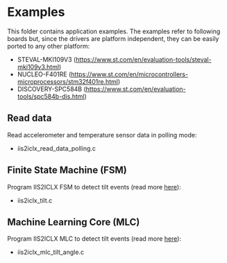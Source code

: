 # Examples

This folder contains application examples. The examples refer to following boards but, since the drivers are platform independent, they can be easily ported to any other platform:

- STEVAL-MKI109V3 (https://www.st.com/en/evaluation-tools/steval-mki109v3.html)
- NUCLEO-F401RE (https://www.st.com/en/microcontrollers-microprocessors/stm32f401re.html)
- DISCOVERY-SPC584B (https://www.st.com/en/evaluation-tools/spc584b-dis.html)

## Read data

Read accelerometer and temperature sensor data in polling mode:

  - iis2iclx_read_data_polling.c

## Finite State Machine (FSM)

Program IIS2ICLX FSM to detect tilt events (read more [here](https://github.com/STMicroelectronics/st-mems-finite-state-machine/blob/main/examples/tilt_detection/iis2iclx/README.md)):

  - iis2iclx_tilt.c

## Machine Learning Core (MLC)

Program IIS2ICLX MLC to detect tilt events (read more [here](https://github.com/STMicroelectronics/st-mems-machine-learning-core/blob/main/examples/tilt_angle/iis2iclx/README.md)):

  - iis2iclx_mlc_tilt_angle.c

